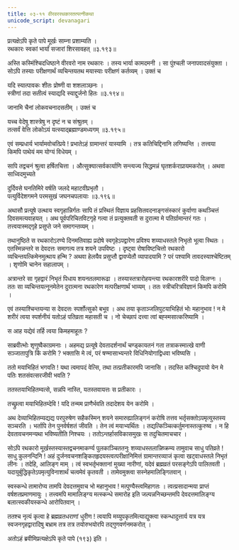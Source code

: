 ```yaml
---
title: ०३-११ वीरवररथकारतत्पत्नीकथा
unicode_script: devanagari
---
```

प्रत्यक्षेऽपि कृते पापे मूर्खः साम्ना प्रशाम्यति ।  
रथकारः स्वकां भार्यां सजारां शिरसावहत् ॥३.१९३॥

अस्ति कस्मिंश्चिदधिष्ठाने वीरवरो नाम रथकारः । तस्य भार्या कामदमनी । सा पुंश्चली जनापवादसंयुक्ता । सोऽपि तस्याः परीक्षणार्थं व्यचिन्तयतथ मयास्याः परीक्षणं कर्तव्यम् । उक्तं च

यदि स्यात्पावकः शीतः प्रोष्णी वा शशलाञ्छनः ।  
स्त्रीणां तदा सतीत्वं स्याद्यदि स्याद्दुर्जनो हितः ॥३.१९४॥

जानामि चैनां लोकवचनादसतीम् । उक्तं च

यच्च वेदेषु शास्त्रेषु न दृष्टं न च संश्रुतम् ।  
तत्सर्वं वेत्ति लोकोऽयं यत्स्याद्ब्रह्माण्डमध्यगम् ॥३.१९५॥

एवं सम्प्रधार्य भार्यामवोचत्प्रिये ! प्रभातेऽहं ग्रामान्तरं यास्यामि । तत्र कतिचिद्दिनानि लगिष्यन्ति । तत्त्वया किमपि पाथेयं मम योग्यं विधेयम् ।  

सापि तद्वचनं श्रुत्वा हर्षितचित्ता । औत्सुक्यात्सर्वकार्याणि सन्त्यज्य सिद्धमन्नं घृतशर्कराप्रायमकरोत् । अथवा साध्विदमुच्यते

दुर्दिवसे घनतिमिरे वर्षति जलदे महाटवीप्रभृतौ ।  
पत्युर्विदेशगमने परमसुखं जघनचपलायाः ॥३.१९६॥

अथासौ प्रत्यूषे उत्थाय स्वगृहान्निर्गतः सापि तं प्रस्थितं विज्ञाय प्रहसितवदनाङ्गसंस्कारं कुर्वाणा कथञ्चित्तं दिवसमत्यवाहयत् । अथ पूर्वपरिचितविटगृहे गत्वा तं प्रत्युक्तवती स दुरात्मा मे पतिर्ग्रामान्तरं गतः । तत्त्वयास्मद्गृहे प्रसुप्ते जने समागन्तव्यम् ।  

तथानुष्ठिते स रथकारोऽरण्ये दिनमतिवाह्य प्रदोषे स्वगृहेऽपद्वारेण प्रविश्य शय्याधस्तले निभृतो भूत्वा स्थितः । एतस्मिन्नन्तरे स देवदत्तः समागत्य तत्र शयने उपविष्टः । दृष्ट्वा रोषाविष्टचित्तो रथकारो व्यचिन्तयत्किमेनमुत्थाय हन्मि ? अथवा हेलयैव प्रसुप्तौ द्वावप्येतौ व्यापादयामि ? परं पश्यामि तावदस्याश्चेष्टितम् । शृणोमि चानेन सहालापम् ।  

अत्रान्तरे सा गृहद्वारं निभृतं पिधाय शयनतलमारूढा । तस्यास्तत्रारोहयन्त्या रथकारशरीरे पादो विलग्नः । ततः सा व्यचिन्तयत्नूनमेतेन दुरात्मना रथकारेण मत्परीक्षणार्थं भाव्यम् । ततः स्त्रीचरित्रविज्ञानं किमपि करोमि ।  

एवं तस्याश्चिन्तयन्या स देवदत्तः स्पर्शोत्सुको बभूव । अथ तया कृताञ्जलिपुटयाभिहितं भोः महानुभाव ! न मे शरीरं त्वया स्पर्शनीयं यतोऽहं पतिव्रता महासती च । नो चेच्छापं दत्त्वा त्वां बह्स्मसात्करिष्यामि ।  

स आह यद्येवं तर्हि त्वया किमहमाहूतः ?

साब्रवीत्भोः शृणुष्वैकाग्रमनाः । अहमद्य प्रत्यूषे देवतादर्शनार्थं चण्ड्कायतनं गता तत्राकस्मात्खे वाणी सञ्जातापुत्रि किं करोमि ? भक्तासि मे त्वं, परं षण्मासाभ्यन्तरे विधिनियोगाद्विधवा भविष्यसि ।  

ततो मयाभिहितं भगवति ! यथा त्वमापदं वेत्सि, तथा तत्प्रतीकारमपि जानासि । तदस्ति कश्चिदुपायो येन मे पतिः शतसंवत्सरजीवी भवति ?

ततस्तयाभिहितम्वत्से, सन्नपि नास्ति, यतस्तवायत्तः स प्रतीकारः ।  

तच्छ्रुत्वा मयाभिहितम्देवि ! यदि तन्मम प्राणैर्भवति तदादेशय येन करोमि ।  

अथ देव्याभिहितम्यद्यद्य परपुरुषेण सहैकस्मिन् शयने समारुह्यालिङ्गनं करोषि तत्तव भर्तृसक्तोऽपमृत्युस्तस्य सञ्चरति । भर्तापि तेन पुनर्वर्षशतं जीवति । तेन त्वं मयाभ्यर्थितः । तद्यत्किञ्चित्कर्तुमनास्तत्कुरुष्व । न हि देवतावचनमन्यथा भविष्यतीति निश्चयः । ततोऽन्तर्हासविकासमुखः स तदुचितमाचचार ।  

सोऽपि रथकारो मूर्खस्तस्यास्तद्वचनमाकर्ण्य पुलकाञ्चिततनुः शय्याधस्तलान्निष्क्रम्य तामुवाच साधु पतिव्रते ! साधु कुलनन्दिनि ! अहं दुर्जनवचनशङ्कितहृदयस्त्वत्परीक्षानिमित्तं ग्रामान्तरव्याजं कृत्वा खट्वाधस्तले निभृतं लीनः । तदेहि, आलिङ्ग माम् । त्वं स्वभर्तृभक्तानां मुख्या नारीणां, यदेवं ब्रह्मव्रतं परसङ्गेऽपि पालितवती । यदायुर्बुद्धिकृतेऽपमृत्युविनाशार्थं चत्वमेवं कृतवती । तामेवमुक्त्वा सस्नेहमालिङ्गितवान् ।  

स्वस्कन्धे तामारोप्य तामपि देवदत्तमुवाच भो महानुभाव ! मत्पुण्यैस्त्वमिहागतः । त्वत्प्रसादान्मया प्राप्तं वर्षशतप्रमाणमायुः । तत्त्वमपि मामालिङ्ग्य मत्स्कन्धे समारोह इति जल्पन्ननिच्छन्तमपि देवदत्तमालिङ्ग्य बलात्स्वकीयस्कन्धे आरोपितवान् ।  

ततश्च नृत्यं कृत्वा हे ब्रह्मव्रतधराणां धुरीण ! त्वयापि मय्युपकृतमित्याद्युक्त्वा स्कन्धादुत्तार्य यत्र यत्र स्वजनगृहद्वारादिषु बभ्राम तत्र तत्र तयोरुभयोरपि तद्गुणवर्णनमकरोत् ।  

अतोऽहं ब्रवीमिप्रत्यक्षेऽपि कृते पापे (१९३) इति ।  
